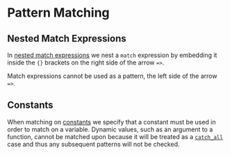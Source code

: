 # Pattern Matching

## Nested Match Expressions

In [nested match expressions](../../language/control-flow/match/complex/nested-expression.md) we nest a `match` expression by embedding it inside the `{}` brackets on the right side of the arrow `=>`.

Match expressions cannot be used as a pattern, the left side of the arrow `=>`.

## Constants

When matching on [constants](../../language/control-flow/match/complex/constant.md) we specify that a constant must be used in order to match on a variable. Dynamic values, such as an argument to a function, cannot be matched upon because it will be treated as a [`catch_all`](../../language/control-flow/match/single-line.md) case and thus any subsequent patterns will not be checked.
